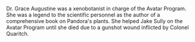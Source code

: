 Dr. Grace Augustine was a xenobotanist in charge of the Avatar Program. She was a legend to the scientific personnel as the author of a comprehensive book on Pandora's plants. She helped Jake Sully on the Avatar Program until she died due to a gunshot wound inflicted by Colonel Quaritch.